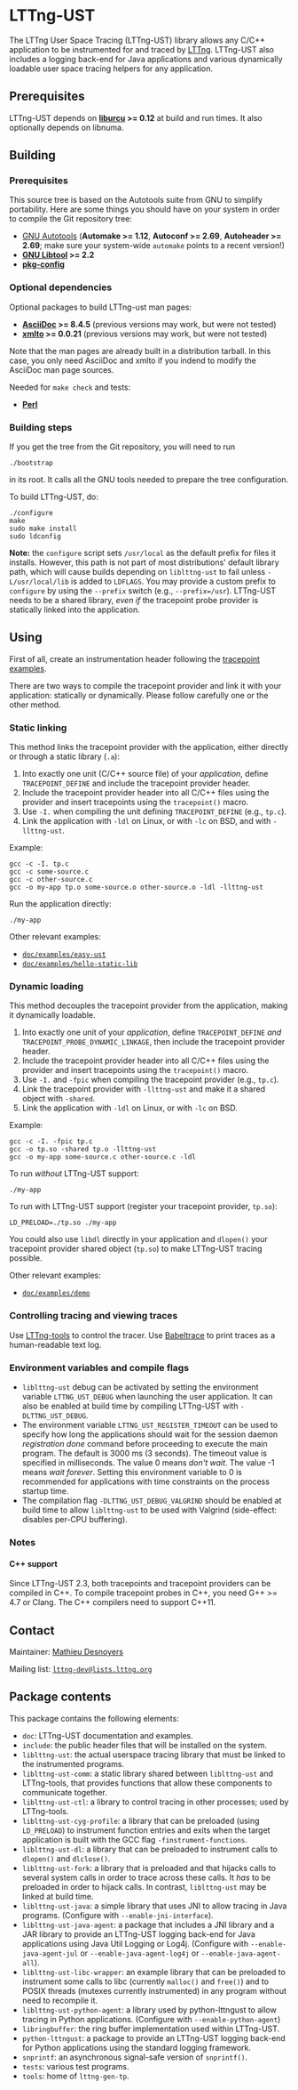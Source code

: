 LTTng-UST
=========

The LTTng User Space Tracing (LTTng-UST) library allows any C/C++
application to be instrumented for and traced by
[LTTng](http://lttng.org/). LTTng-UST also includes a logging
back-end for Java applications and various dynamically loadable
user space tracing helpers for any application.


Prerequisites
-------------

LTTng-UST depends on **[liburcu](http://liburcu.org/) >= 0.12** at build and
run times. It also optionally depends on libnuma.


Building
--------

### Prerequisites

This source tree is based on the Autotools suite from GNU to simplify
portability. Here are some things you should have on your system in order to
compile the Git repository tree:

  - [GNU Autotools](http://www.gnu.org/software/autoconf/)
    (**Automake >= 1.12**, **Autoconf >= 2.69**,
    **Autoheader >= 2.69**;
    make sure your system-wide `automake` points to a recent version!)
  - **[GNU Libtool](https://www.gnu.org/software/libtool/) >= 2.2**
  - **[pkg-config](https://www.freedesktop.org/wiki/Software/pkg-config/)**


### Optional dependencies

Optional packages to build LTTng-ust man pages:

  - **[AsciiDoc](http://www.methods.co.nz/asciidoc/) >= 8.4.5**
    (previous versions may work, but were not tested)
  - **[xmlto](https://fedorahosted.org/xmlto/) >= 0.0.21** (previous
    versions may work, but were not tested)

Note that the man pages are already built in a distribution tarball.
In this case, you only need AsciiDoc and xmlto if you indend to modify
the AsciiDoc man page sources.

Needed for `make check` and tests:

  - **[Perl](https://www.perl.org/)**


### Building steps

If you get the tree from the Git repository, you will need to run

    ./bootstrap

in its root. It calls all the GNU tools needed to prepare the tree
configuration.

To build LTTng-UST, do:

    ./configure
    make
    sudo make install
    sudo ldconfig

**Note:** the `configure` script sets `/usr/local` as the default prefix for
files it installs. However, this path is not part of most distributions'
default library path, which will cause builds depending on `liblttng-ust`
to fail unless `-L/usr/local/lib` is added to `LDFLAGS`. You may provide a
custom prefix to `configure` by using the `--prefix` switch
(e.g., `--prefix=/usr`). LTTng-UST needs to be a shared library, _even if_
the tracepoint probe provider is statically linked into the application.


Using
-----

First of all, create an instrumentation header following the
[tracepoint examples](doc/examples).

There are two ways to compile the tracepoint provider and link it with
your application: statically or dynamically. Please follow carefully one
or the other method.


### Static linking

This method links the tracepoint provider with the application,
either directly or through a static library (`.a`):

  1. Into exactly one unit (C/C++ source file) of your _application_,
     define `TRACEPOINT_DEFINE` and include the tracepoint provider
     header.
  2. Include the tracepoint provider header into all C/C++ files using
     the provider and insert tracepoints using the `tracepoint()` macro.
  3. Use `-I.` when compiling the unit defining `TRACEPOINT_DEFINE`
     (e.g., `tp.c`).
  4. Link the application with `-ldl` on Linux, or with `-lc` on BSD,
     and with `-llttng-ust`.

Example:

    gcc -c -I. tp.c
    gcc -c some-source.c
    gcc -c other-source.c
    gcc -o my-app tp.o some-source.o other-source.o -ldl -llttng-ust

Run the application directly:

    ./my-app

Other relevant examples:

  - [`doc/examples/easy-ust`](doc/examples/easy-ust)
  - [`doc/examples/hello-static-lib`](doc/examples/hello-static-lib)


### Dynamic loading

This method decouples the tracepoint provider from the application,
making it dynamically loadable.

  1. Into exactly one unit of your _application_, define
     `TRACEPOINT_DEFINE` _and_ `TRACEPOINT_PROBE_DYNAMIC_LINKAGE`,
     then include the tracepoint provider header.
  2. Include the tracepoint provider header into all C/C++ files using
     the provider and insert tracepoints using the `tracepoint()` macro.
  3. Use `-I.` and `-fpic` when compiling the tracepoint provider
     (e.g., `tp.c`).
  4. Link the tracepoint provider with `-llttng-ust` and make it a
     shared object with `-shared`.
  5. Link the application with `-ldl` on Linux, or with `-lc` on BSD.

Example:

    gcc -c -I. -fpic tp.c
    gcc -o tp.so -shared tp.o -llttng-ust
    gcc -o my-app some-source.c other-source.c -ldl

To run _without_ LTTng-UST support:

    ./my-app

To run with LTTng-UST support (register your tracepoint provider,
`tp.so`):

    LD_PRELOAD=./tp.so ./my-app

You could also use `libdl` directly in your application and `dlopen()`
your tracepoint provider shared object (`tp.so`) to make LTTng-UST
tracing possible.

Other relevant examples:

  - [`doc/examples/demo`](doc/examples/demo)


### Controlling tracing and viewing traces

Use [LTTng-tools](https://lttng.org/download) to control the tracer.
Use [Babeltrace](https://lttng.org/babeltrace) to print traces as a
human-readable text log.


### Environment variables and compile flags

  - `liblttng-ust` debug can be activated by setting the environment
    variable `LTTNG_UST_DEBUG` when launching the user application. It
    can also be enabled at build time by compiling LTTng-UST with
    `-DLTTNG_UST_DEBUG`.
  - The environment variable `LTTNG_UST_REGISTER_TIMEOUT` can be used to
    specify how long the applications should wait for the session
    daemon  _registration done_ command before proceeding to execute the
    main program. The default is 3000 ms (3 seconds). The timeout value
    is specified in milliseconds. The value 0 means _don't wait_. The
    value -1 means _wait forever_. Setting this environment variable to 0
    is recommended for applications with time constraints on the process
    startup time.
  - The compilation flag `-DLTTNG_UST_DEBUG_VALGRIND` should be enabled
    at build time to allow `liblttng-ust` to be used with Valgrind
    (side-effect: disables per-CPU buffering).


### Notes

#### C++ support

Since LTTng-UST 2.3, both tracepoints and tracepoint providers can be
compiled in C++. To compile tracepoint probes in C++, you need
G++ >= 4.7 or Clang. The C++ compilers need to support C++11.


Contact
-------

Maintainer: [Mathieu Desnoyers](mailto:mathieu.desnoyers@efficios.com)

Mailing list: [`lttng-dev@lists.lttng.org`](https://lttng.org/cgi-bin/mailman/listinfo/lttng-dev)


Package contents
----------------

This package contains the following elements:

  - `doc`: LTTng-UST documentation and examples.
  - `include`: the public header files that will be installed on the
    system.
  - `liblttng-ust`: the actual userspace tracing library that must be
    linked to the instrumented programs.
  - `liblttng-ust-comm`: a static library shared between `liblttng-ust`
    and LTTng-tools, that provides functions that allow these components
    to communicate together.
  - `liblttng-ust-ctl`: a library to control tracing in other processes;
     used by LTTng-tools.
  - `liblttng-ust-cyg-profile`: a library that can be preloaded (using
    `LD_PRELOAD`) to instrument function entries and exits when the target
    application is built with the GCC flag `-finstrument-functions`.
  - `liblttng-ust-dl`: a library that can be preloaded to instrument
    calls to `dlopen()` and `dlclose()`.
  - `liblttng-ust-fork`: a library that is preloaded and that hijacks
    calls to several system calls in order to trace across these calls.
    It _has_ to be preloaded in order to hijack calls. In contrast,
    `liblttng-ust` may be linked at build time.
  - `liblttng-ust-java`: a simple library that uses JNI to allow tracing
    in Java programs. (Configure with `--enable-jni-interface`).
  - `liblttng-ust-java-agent`: a package that includes a JNI library and a
    JAR library to provide an LTTng-UST logging back-end for Java
    applications using Java Util Logging or Log4j. (Configure with
    `--enable-java-agent-jul` or `--enable-java-agent-log4j` or
    `--enable-java-agent-all`).
  - `liblttng-ust-libc-wrapper`: an example library that can be
    preloaded to instrument some calls to libc (currently `malloc()` and
    `free()`) and to POSIX threads (mutexes currently instrumented) in
    any program without need to recompile it.
  - `liblttng-ust-python-agent`: a library used by python-lttngust to allow
    tracing in Python applications. (Configure with `--enable-python-agent`)
  - `libringbuffer`: the ring buffer implementation used within LTTng-UST.
  - `python-lttngust`: a package to provide an LTTng-UST logging back-end
    for Python applications using the standard logging framework.
  - `snprintf`: an asynchronous signal-safe version of `snprintf()`.
  - `tests`: various test programs.
  - `tools`: home of `lttng-gen-tp`.
